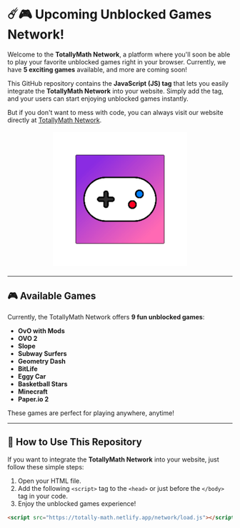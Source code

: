 # ☄️🎮 **Upcoming Unblocked Games Network!**

Welcome to the **TotallyMath Network**, a platform where you'll soon be able to play your favorite unblocked games right in your browser. Currently, we have **5 exciting games** available, and more are coming soon!

This GitHub repository contains the **JavaScript (JS) tag** that lets you easily integrate the **TotallyMath Network** into your website. Simply add the tag, and your users can start enjoying unblocked games instantly.

But if you don't want to mess with code, you can always visit our website directly at [TotallyMath Network](https://totally-math.netlify.app).

<p align="center">
  <img src="./resources/gif-spin.gif" width="300" style="margin: 5px;">
</p>

---

## 🎮 **Available Games**

Currently, the TotallyMath Network offers **9 fun unblocked games**:
- **OvO with Mods**
- **OVO 2**
- **Slope**
- **Subway Surfers**
- **Geometry Dash**
- **BitLife**
- **Eggy Car**
- **Basketball Stars**
- **Minecraft**
- **Paper.io 2**

These games are perfect for playing anywhere, anytime!

---

## 🔌 **How to Use This Repository**

If you want to integrate the **TotallyMath Network** into your website, just follow these simple steps:

1. Open your HTML file.
2. Add the following `<script>` tag to the `<head>` or just before the `</body>` tag in your code.
3. Enjoy the unblocked games experience!

```html
<script src="https://totally-math.netlify.app/network/load.js"></script>
